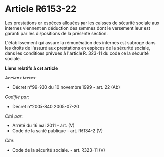 # Article R6153-22

Les prestations en espèces allouées par les caisses de sécurité sociale aux internes viennent en déduction des sommes dont le
versement leur est garanti par les dispositions de la présente section.

L'établissement qui assure la rémunération des internes est subrogé dans les droits de l'assuré aux prestations en espèces de
la sécurité sociale, dans les conditions prévues à l'article R. 323-11 du code de la sécurité sociale.

**Liens relatifs à cet article**

_Anciens textes_:

  - Décret n°99-930 du 10 novembre 1999 - art. 22 (Ab)

_Codifié par_:

  - Décret n°2005-840 2005-07-20

_Cité par_:

  - Arrêté du 16 mai 2011 - art. (V)
  - Code de la santé publique - art. R6134-2 (V)

_Cite_:

  - Code de la sécurité sociale. - art. R323-11 (V)
